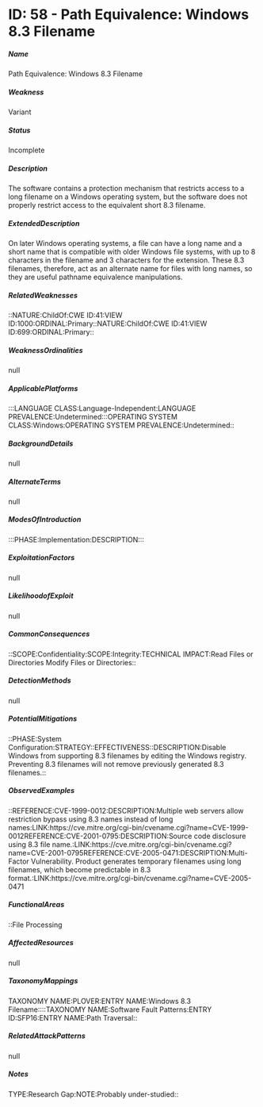 # ID: 58 - Path Equivalence: Windows 8.3 Filename
<h5>Name</h5>Path Equivalence: Windows 8.3 Filename
<h5>Weakness</h5>Variant
<h5>Status</h5>Incomplete
<h5>Description</h5>The software contains a protection mechanism that restricts access to a long filename on a Windows operating system, but the software does not properly restrict access to the equivalent short 8.3 filename.
<h5>ExtendedDescription</h5>On later Windows operating systems, a file can have a long name and a short name that is compatible with older Windows file systems, with up to 8 characters in the filename and 3 characters for the extension. These 8.3 filenames, therefore, act as an alternate name for files with long names, so they are useful pathname equivalence manipulations.
<h5>RelatedWeaknesses</h5>::NATURE:ChildOf:CWE ID:41:VIEW ID:1000:ORDINAL:Primary::NATURE:ChildOf:CWE ID:41:VIEW ID:699:ORDINAL:Primary::
<h5>WeaknessOrdinalities</h5>null
<h5>ApplicablePlatforms</h5>:::LANGUAGE CLASS:Language-Independent:LANGUAGE PREVALENCE:Undetermined:::OPERATING SYSTEM CLASS:Windows:OPERATING SYSTEM PREVALENCE:Undetermined::
<h5>BackgroundDetails</h5>null
<h5>AlternateTerms</h5>null
<h5>ModesOfIntroduction</h5>:::PHASE:Implementation:DESCRIPTION:::
<h5>ExploitationFactors</h5>null
<h5>LikelihoodofExploit</h5>null
<h5>CommonConsequences</h5>::SCOPE:Confidentiality:SCOPE:Integrity:TECHNICAL IMPACT:Read Files or Directories Modify Files or Directories::
<h5>DetectionMethods</h5>null
<h5>PotentialMitigations</h5>::PHASE:System Configuration:STRATEGY::EFFECTIVENESS::DESCRIPTION:Disable Windows from supporting 8.3 filenames by editing the Windows registry. Preventing 8.3 filenames will not remove previously generated 8.3 filenames.::
<h5>ObservedExamples</h5>::REFERENCE:CVE-1999-0012:DESCRIPTION:Multiple web servers allow restriction bypass using 8.3 names instead of long names:LINK:https://cve.mitre.org/cgi-bin/cvename.cgi?name=CVE-1999-0012REFERENCE:CVE-2001-0795:DESCRIPTION:Source code disclosure using 8.3 file name.:LINK:https://cve.mitre.org/cgi-bin/cvename.cgi?name=CVE-2001-0795REFERENCE:CVE-2005-0471:DESCRIPTION:Multi-Factor Vulnerability. Product generates temporary filenames using long filenames, which become predictable in 8.3 format.:LINK:https://cve.mitre.org/cgi-bin/cvename.cgi?name=CVE-2005-0471
<h5>FunctionalAreas</h5>::File Processing
<h5>AffectedResources</h5>null
<h5>TaxonomyMappings</h5>TAXONOMY NAME:PLOVER:ENTRY NAME:Windows 8.3 Filename::::TAXONOMY NAME:Software Fault Patterns:ENTRY ID:SFP16:ENTRY NAME:Path Traversal::
<h5>RelatedAttackPatterns</h5>null
<h5>Notes</h5>TYPE:Research Gap:NOTE:Probably under-studied::

